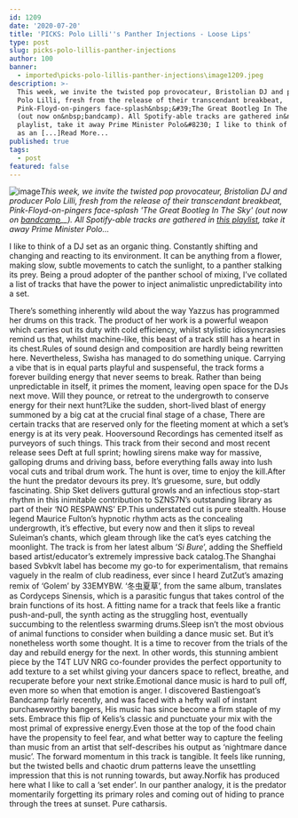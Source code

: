 ```yaml
---
id: 1209
date: '2020-07-20'
title: 'PICKS: Polo Lilli''s Panther Injections - Loose Lips'
type: post
slug: picks-polo-lillis-panther-injections
author: 100
banner:
  - imported\picks-polo-lillis-panther-injections\image1209.jpeg
description: >-
  This week, we invite the twisted pop provocateur, Bristolian DJ and producer
  Polo Lilli, fresh from the release of their transcendant breakbeat,
  Pink-Floyd-on-pingers face-splash&nbsp;&#39;The Great Bootleg In The Sky&#39;
  (out now on&nbsp;bandcamp). All Spotify-able tracks are gathered in&nbsp;this
  playlist, take it away Prime Minister Polo&#8230; I like to think of a DJ set
  as an [...]Read More...
published: true
tags:
  - post
featured: false
---
```

![image](../imported\picks-polo-lillis-panther-injections\image1209.jpeg)_This week, we invite the twisted pop provocateur, Bristolian DJ and producer Polo Lilli, fresh from the release of their transcendant breakbeat, Pink-Floyd-on-pingers face-splash 'The Great Bootleg In The Sky' (out now on [bandcamp](https://polo-lilli.bandcamp.com/track/the-great-bootleg-in-the-sky)__). All Spotify-able tracks are gathered in_ [_this playlist_](https://open.spotify.com/playlist/3tkgbZE4a7uPVmf6msm5zZ?si=emYXxG0YQG2IvfRMdqr_Ig)_, take it away Prime Minister Polo…_

I like to think of a DJ set as an organic thing. Constantly shifting and changing and reacting to its environment. It can be anything from a flower, making slow, subtle movements to catch the sunlight, to a panther stalking its prey. Being a proud adopter of the panther school of mixing, I’ve collated a list of tracks that have the power to inject animalistic unpredictability into a set.

There’s something inherently wild about the way Yazzus has programmed her drums on this track. The product of her work is a powerful weapon which carries out its duty with cold efficiency, whilst stylistic idiosyncrasies remind us that, whilst machine-like, this beast of a track still has a heart in its chest.Rules of sound design and composition are hardly being rewritten here. Nevertheless, Swisha has managed to do something unique. Carrying a vibe that is in equal parts playful and suspenseful, the track forms a forever building energy that never seems to break. Rather than being unpredictable in itself, it primes the moment, leaving open space for the DJs next move. Will they pounce, or retreat to the undergrowth to conserve energy for their next hunt?Like the sudden, short-lived blast of energy summoned by a big cat at the crucial final stage of a chase, There are certain tracks that are reserved only for the fleeting moment at which a set’s energy is at its very peak. Hooversound Recordings has cemented itself as purveyors of such things. This track from their second and most recent release sees Deft at full sprint; howling sirens make way for massive, galloping drums and driving bass, before everything falls away into lush vocal cuts and tribal drum work. The hunt is over, time to enjoy the kill.After the hunt the predator devours its prey. It’s gruesome, sure, but oddly fascinating. Ship Sket delivers guttural growls and an infectious stop-start rhythm in this inimitable contribution to SZNS7N’s outstanding library as part of their ‘NO RESPAWNS’ EP.This understated cut is pure stealth. House legend Maurice Fulton’s hypnotic rhythm acts as the concealing undergrowth, it’s effective, but every now and then it slips to reveal Suleiman’s chants, which gleam through like the cat’s eyes catching the moonlight. The track is from her latest album ‘_Si Bure_’, adding the Sheffield based artist/educator’s extremely impressive back catalog.The Shanghai based Svbkvlt label has become my go-to for experimentalism, that remains vaguely in the realm of club readiness, ever since I heard ZutZut’s amazing remix of ‘Golem’ by 33EMYBW. ‘冬⾍夏草’, from the same album, translates as Cordyceps Sinensis, which is a parasitic fungus that takes control of the brain functions of its host. A fitting name for a track that feels like a frantic push-and-pull, the synth acting as the struggling host, eventually succumbing to the relentless swarming drums.Sleep isn’t the most obvious of animal functions to consider when building a dance music set. But it’s nonetheless worth some thought. It is a time to recover from the trials of the day and rebuild energy for the next. In other words, this stunning ambient piece by the T4T LUV NRG co-founder provides the perfect opportunity to add texture to a set whilst giving your dancers space to reflect, breathe, and recuperate before your next strike.Emotional dance music is hard to pull off, even more so when that emotion is anger. I discovered Bastiengoat’s Bandcamp fairly recently, and was faced with a hefty wall of instant purchaseworthy bangers, His music has since become a firm staple of my sets. Embrace this flip of Kelis’s classic and punctuate your mix with the most primal of expressive energy.Even those at the top of the food chain have the propensity to feel fear, and what better way to capture the feeling than music from an artist that self-describes his output as ‘nightmare dance music’. The forward momentum in this track is tangible. It feels like running, but the twisted bells and chaotic drum patterns leave the unsettling impression that this is not running towards, but away.Norfik has produced here what I like to call a ‘set ender’. In our panther analogy, it is the predator momentarily forgetting its primary roles and coming out of hiding to prance through the trees at sunset. Pure catharsis.
